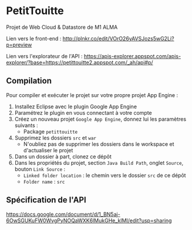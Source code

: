 # PetitTouitte
Projet de Web Cloud &amp; Datastore de M1 ALMA

Lien vers le front-end : http://plnkr.co/edit/VOrO26yAVSJozs5wG2Li?p=preview

Lien vers l'explorateur de l'API : https://apis-explorer.appspot.com/apis-explorer/?base=https://petittouitte2.appspot.com/_ah/api#p/

## Compilation

Pour compiler et exécuter le projet sur votre propre projet App Engine :


1. Installez Eclipse avec le plugin Google App Engine
2. Paramétrez le plugin en vous connectant à votre compte
3. Créez un nouveau projet `Google App Engine`, donnez lui les paramètres suivants :
    - Package `petittouitte`
4. Supprimez les dossiers `src` et `war`
    - N'oubliez pas de supprimer les dossiers dans le workspace et d'actualiser le projet
5. Dans un dossier à part, clonez ce dépôt
6. Dans les propriétés du projet, section `Java Build Path`, onglet `Source`, bouton `Link Source` :
    - `Linked folder location` : le chemin vers le dossier `src` de ce dépôt
    - `Folder name` : `src`

## Spécification de l'API

https://docs.google.com/document/d/1_BN5aj-6OwSGUKuFW0WvgPyNOQaWXK6lMukGHe_klMI/edit?usp=sharing
